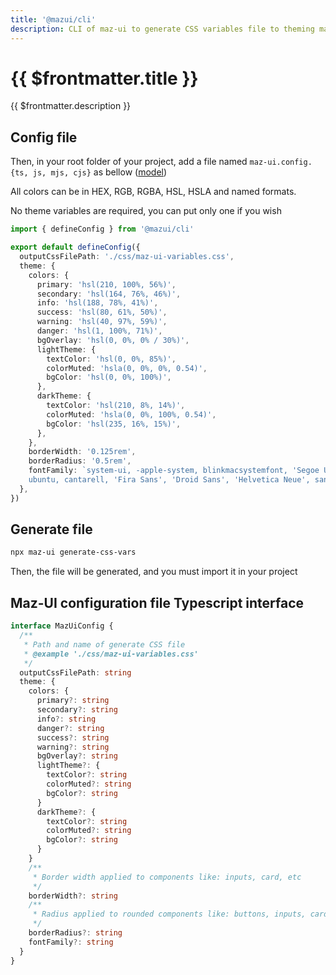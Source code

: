 ```yaml
---
title: '@mazui/cli'
description: CLI of maz-ui to generate CSS variables file to theming maz-ui
---
```


# {{ $frontmatter.title }}

{{ $frontmatter.description }}

## Config file

Then, in your root folder of your project, add a file named `maz-ui.config.{ts, js, mjs, cjs}` as bellow ([model](#maz-ui-configuration-file-typescript-interface))

All colors can be in HEX, RGB, RGBA, HSL, HSLA and named formats.

No theme variables are required, you can put only one if you wish

```ts
import { defineConfig } from '@mazui/cli'

export default defineConfig({
  outputCssFilePath: './css/maz-ui-variables.css',
  theme: {
    colors: {
      primary: 'hsl(210, 100%, 56%)',
      secondary: 'hsl(164, 76%, 46%)',
      info: 'hsl(188, 78%, 41%)',
      success: 'hsl(80, 61%, 50%)',
      warning: 'hsl(40, 97%, 59%)',
      danger: 'hsl(1, 100%, 71%)',
      bgOverlay: 'hsl(0, 0%, 0% / 30%)',
      lightTheme: {
        textColor: 'hsl(0, 0%, 85%)',
        colorMuted: 'hsla(0, 0%, 0%, 0.54)',
        bgColor: 'hsl(0, 0%, 100%)',
      },
      darkTheme: {
        textColor: 'hsl(210, 8%, 14%)',
        colorMuted: 'hsla(0, 0%, 100%, 0.54)',
        bgColor: 'hsl(235, 16%, 15%)',
      },
    },
    borderWidth: '0.125rem',
    borderRadius: '0.5rem',
    fontFamily: `system-ui, -apple-system, blinkmacsystemfont, 'Segoe UI', roboto, oxygen,
    ubuntu, cantarell, 'Fira Sans', 'Droid Sans', 'Helvetica Neue', sans-serif`,
  },
})
```

## Generate file

```bash
npx maz-ui generate-css-vars
```

Then, the file will be generated, and you must import it in your project

## Maz-UI configuration file Typescript interface

```ts
interface MazUiConfig {
  /**
   * Path and name of generate CSS file
   * @example './css/maz-ui-variables.css'
   */
  outputCssFilePath: string
  theme: {
    colors: {
      primary?: string
      secondary?: string
      info?: string
      danger?: string
      success?: string
      warning?: string
      bgOverlay?: string
      lightTheme?: {
        textColor?: string
        colorMuted?: string
        bgColor?: string
      }
      darkTheme?: {
        textColor?: string
        colorMuted?: string
        bgColor?: string
      }
    }
    /**
     * Border width applied to components like: inputs, card, etc
     */
    borderWidth?: string
    /**
     * Radius applied to rounded components like: buttons, inputs, card, etc.
     */
    borderRadius?: string
    fontFamily?: string
  }
}
```
